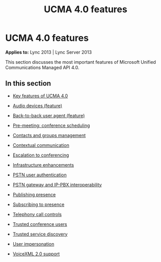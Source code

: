 ﻿---
title: UCMA 4.0 features
TOCTitle: UCMA 4.0 features
ms:assetid: 4dfe8247-1b67-4d66-9ca1-0b7f5d919385
ms:mtpsurl: https://msdn.microsoft.com/library/Dn465948(v=office.15)
ms:contentKeyID: 57102659
ms.date: 07/25/2014
mtps_version: v=office.15
---

# UCMA 4.0 features


**Applies to:** Lync 2013 | Lync Server 2013

This section discusses the most important features of Microsoft Unified Communications Managed API 4.0.

## In this section

  - [Key features of UCMA 4.0](key-features-of-ucma-4-0.md)

  - [Audio devices (feature)](audio-devices-feature.md)

  - [Back-to-back user agent (feature)](back-to-back-user-agent-feature.md)

  - [Pre-meeting: conference scheduling](pre-meeting-conference-scheduling.md)

  - [Contacts and groups management](contacts-and-groups-management.md)

  - [Contextual communication](contextual-communication.md)

  - [Escalation to conferencing](escalation-to-conferencing.md)

  - [Infrastructure enhancements](infrastructure-enhancements.md)

  - [PSTN user authentication](pstn-user-authentication.md)

  - [PSTN gateway and IP-PBX interoperability](pstn-gateway-and-ip-pbx-interoperability.md)

  - [Publishing presence](publishing-presence.md)

  - [Subscribing to presence](subscribing-to-presence.md)

  - [Telephony call controls](telephony-call-controls.md)

  - [Trusted conference users](trusted-conference-users.md)

  - [Trusted service discovery](trusted-service-discovery.md)

  - [User impersonation](user-impersonation.md)

  - [VoiceXML 2.0 support](voicexml-2-0-support.md)


